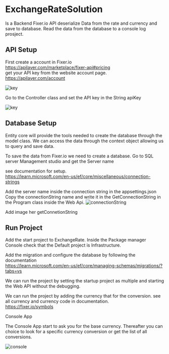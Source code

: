 # ExchangeRateSolution
Is a Backend 
Fixer.io API deserialize Data from the rate and currency and save to database.
Read the data from the database to a console log prosject.


## API Setup

First create a account in Fixer.io <br />
https://apilayer.com/marketplace/fixer-api#pricing 
<br />
get your API key from the website account page.
<br />
https://apilayer.com/account 

![key](https://user-images.githubusercontent.com/86916224/192824173-45005ac9-2d69-4fb0-b33c-d4833d4d8cc4.png)

Go to the Controller class 
and set the API key in the String apiKey

![key](https://user-images.githubusercontent.com/86916224/192825106-31dfd07b-6337-43bf-9517-00842da1aaab.png)


## Database Setup

Entity core will provide the tools needed to create the database through the model class.
We can access the data through the context object allowing us to query and save data.

To save the data from Fixer.io we need to create a database.
Go to SQL server Management studio and get the Server name

see documentation for setup. <br />
https://learn.microsoft.com/en-us/ef/core/miscellaneous/connection-strings

Add the server name inside  the connection string in the appsettings.json
Copy the connectionString name and write it in the GetConnectionString in the Program class inside the Web Api.
![connectionString](https://user-images.githubusercontent.com/86916224/192825313-e5059c27-16a2-4061-99f2-6596dc44af23.png)

Add image her getConnetionString

## Run Project 

Add the start project to ExchangeRate.
Inside the Package manager Console check that the Default project is Infrastructure.

Add the migration and  configure the database by following the documentation <br />
https://learn.microsoft.com/en-us/ef/core/managing-schemas/migrations/?tabs=vs

We can run the project by setting the startup project as multiple and starting the Web API without the debugging. 


We can run the project by adding the currency that for the conversion.
see all currency and currency code in documentation. <br />
https://fixer.io/symbols 



Console App

The Console App start to ask you for the base currency. 
Thereafter you can choice to look for a specific currency conversion or get the list of all conversions.

![console](https://user-images.githubusercontent.com/86916224/192825509-422ec2f5-c35a-452c-ab49-cf705c94eda3.png)



